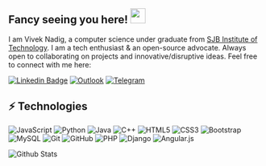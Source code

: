 ## Fancy seeing you here! <img src="https://raw.githubusercontent.com/aemmadi/aemmadi/master/wave.gif" width="30">
I am Vivek Nadig, a  computer science under graduate from [SJB Institute of Technology](https://sjbit.edu.in/). I am a tech enthusiast & an open-source advocate. Always open to collaborating on projects and innovative/disruptive ideas. Feel free to connect with me here:

[![Linkedin Badge](https://img.shields.io/badge/-viveknadig-blue?style=flat-square&logo=Linkedin&logoColor=white&link=https://www.linkedin.com/in/viveknadig/)](https://www.linkedin.com/in/viveknadig/)
[![Outlook](https://img.shields.io/badge/Microsoft_Outlook-0078D4?style=flat-square&logo=microsoft-outlook&logoColor=white&link=https://mailto:viveknadig@outlook.com/)](mailto:viveknadig@outlook.com/)
[![Telegram](https://img.shields.io/badge/Telegram-2CA5E0?style=flat-square&logo=telegram&logoColor=white)](https://telegram.me/vivek_a_nadig)



## ⚡ Technologies
![JavaScript](https://img.shields.io/badge/-JavaScript-black?style=flat-square&logo=javascript)
![Python](https://img.shields.io/badge/-Python-black?style=flat-square&logo=Python)
![Java](https://img.shields.io/badge/-java-E34A86?style=flat-square&logo=java)
![C++](https://img.shields.io/badge/-C++-00599C?style=flat-square&logo=c)
![HTML5](https://img.shields.io/badge/-HTML5-E34F26?style=flat-square&logo=html5&logoColor=white)
![CSS3](https://img.shields.io/badge/-CSS3-1572B6?style=flat-square&logo=css3)
![Bootstrap](https://img.shields.io/badge/-Bootstrap-563D7C?style=flat-square&logo=bootstrap)
![MySQL](https://img.shields.io/badge/-MySQL-black?style=flat-square&logo=mysql)
![Git](https://img.shields.io/badge/-Git-black?style=flat-square&logo=git)
![GitHub](https://img.shields.io/badge/-GitHub-181717?style=flat-square&logo=github)
![PHP](https://img.shields.io/badge/php-%23777BB4.svg?style=flat-square&logo=php&logoColor=white)
![Django](https://img.shields.io/badge/django-%23092E20.svg?style=flat-square&logo=django&logoColor=white)
![Angular.js](https://img.shields.io/badge/angular.js-%23E23237.svg?style=flat-square&logo=angularjs&logoColor=white)


![Github Stats](https://github-readme-stats.vercel.app/api?username=viveknadig&count_private=true&show_icons=true&include_all_commits=true)
